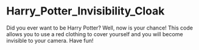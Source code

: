# Harry_Potter_Invisibility_Cloak

Did you ever want to be Harry Potter? Well, now is your chance! This code allows you to use a red clothing to cover yourself and you will become invisible to your camera. Have fun!
